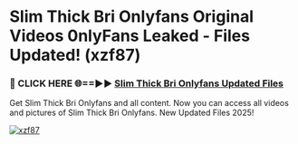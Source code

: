 # Slim Thick Bri Onlyfans Original Videos 0nlyFans Leaked - Files Updated! (xzf87)

<h3>🔴 CLICK HERE 🌐==►► <a href="https://tinyurl.com/2jnfzry5" rel="nofollow">Slim Thick Bri Onlyfans Updated Files</a></h3>

Get Slim Thick Bri Onlyfans and all content. Now you can access all videos and pictures of Slim Thick Bri Onlyfans. New Updated Files 2025!

[![xzf87](https://i.imgur.com/GyGTBgg.gif)](https://tinyurl.com/2jnfzry5)
